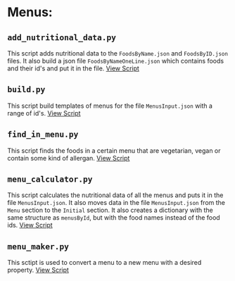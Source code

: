 # Menus: 

## `add_nutritional_data.py`
 
This script adds nutritional data to the `FoodsByName.json` and `FoodsByID.json` files.
It also build a json file `FoodsByNameOneLine.json` which contains foods and their id's and put it in the file.
[View Script](./add_nutritional_data.py)

## `build.py`

This script build templates of menus for the file `MenusInput.json` with a range of id's.
[View Script](./build.py)

## `find_in_menu.py` 

This script finds the foods in a certain menu that are vegetarian, vegan or contain some kind of allergan.
[View Script](./find_in_menu.py)

## `menu_calculator.py`

This script calculates the nutritional data of all the menus and puts it in the file `MenusInput.json`. 
It also moves data in the file `MenusInput.json` from the `Menu` section to the `Initial` section.
It also creates a dictionary with the same structure as `menusById`, but with the food names instead of the food ids.
[View Script](./menu_calculator.py)

## `menu_maker.py`

This sctipt is used to convert a menu to a new menu with a desired property.
[View Script](./menu_maker.py)


